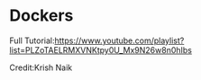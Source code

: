 # Dockers

Full Tutorial:https://www.youtube.com/playlist?list=PLZoTAELRMXVNKtpy0U_Mx9N26w8n0hIbs

Credit:Krish Naik